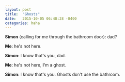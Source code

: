 ```yaml
---
layout: post
title:  "Ghosts"
date:   2015-10-05 06:48:28 -0400
categories: haha
---
```


**Simon** (calling for me through the bathroom door): dad?

**Me**: he's not here.

**Simon**: I know that's you, dad.

**Me**: he's not here, I'm a ghost.

**Simon**: I know that's you. Ghosts don't use the bathroom.